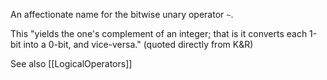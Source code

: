An affectionate name for the bitwise unary operator <code>~</code>.

This "yields the one's complement of an integer; that is it converts each 1-bit into a 0-bit, and vice-versa." (quoted directly from K&R)

See also [[LogicalOperators]]
